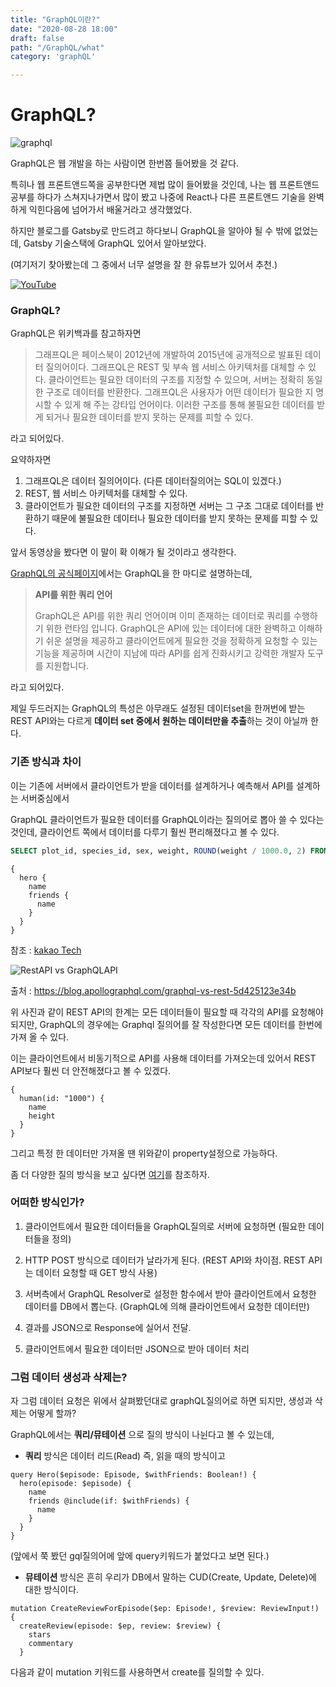 ```yaml
---
title: "GraphQL이란?"
date: "2020-08-28 18:00"
draft: false
path: "/GraphQL/what"
category: 'graphQL'

---
```


# GraphQL?

![graphql](https://graphql-kr.github.io/img/logo.svg)

GraphQL은 웹 개발을 하는 사람이면 한번쯤 들어봤을 것 같다.

특히나 웹 프론트앤드쪽을 공부한다면 제법 많이 들어봤을 것인데,
나는 웹 프론트앤드 공부를 하다가 스쳐지나가면서 많이 봤고 나중에 React나 다른 프론트앤드
기술을 완벽하게 익힌다음에 넘어가서 배울거라고 생각했었다.

하지만 블로그를 Gatsby로 만드려고 하다보니 GraphQL을 알아야 될 수 밖에 없었는데,
Gatsby 기술스택에 GraphQL 있어서 알아보았다.

(여기저기 찾아봤는데 그 중에서 너무 설명을 잘 한 유튜브가 있어서 추천.)

[![YouTube](http://img.youtube.com/vi/EkWI6Ru8lFQ/0.jpg)](https://www.youtube.com/watch?v=EkWI6Ru8lFQ)



### GraphQL?

GraphQL은 위키백과를 참고하자면

> 그래프QL은 페이스북이 2012년에 개발하여 2015년에 공개적으로 발표된 데이터 질의어이다. 그래프QL은 REST 및 부속 웹 서비스 아키텍처를 대체할 수 있다. 클라이언트는 필요한 데이터의 구조를 지정할 수 있으며, 서버는 정확히 동일한 구조로 데이터를 반환한다. 그래프QL은 사용자가 어떤 데이터가 필요한 지 명시할 수 있게 해 주는 강타입 언어이다. 이러한 구조를 통해 불필요한 데이터를 받게 되거나 필요한 데이터를 받지 못하는 문제를 피할 수 있다.

라고 되어있다.

요약하자면

1. 그래프QL은 데이터 질의어이다. (다른 데이터질의어는 SQL이 있겠다.)
2. REST, 웹 서비스 아키텍처를 대체할 수 있다.
3. 클라이언트가 필요한 데이터의 구조를 지정하면 서버는 그 구조 그대로 데이터를 반환하기 때문에
   불필요한 데이터나 필요한 데이터를 받지 못하는 문제를 피할 수 있다.

앞서 동영상을 봤다면 이 말이 확 이해가 될 것이라고 생각한다.

[GraphQL의 공식페이지]("https://graphql.org")에서는 GraphQL을 한 마디로 설명하는데,

> **API를 위한 쿼리 언어**
>
> GraphQL은 API를 위한 쿼리 언어이며 이미 존재하는 데이터로 쿼리를 수행하기 위한 런타임 입니다. GraphQL은 API에 있는 데이터에 대한 완벽하고 이해하기 쉬운 설명을 제공하고 클라이언트에게 필요한 것을 정확하게 요청할 수 있는 기능을 제공하며 시간이 지남에 따라 API를 쉽게 진화시키고 강력한 개발자 도구를 지원합니다.

라고 되어있다.

제일 두드러지는 GraphQL의 특성은 아무래도 설정된 데이터set을 한꺼번에 받는 REST API와는 다르게 **데이터 set 중에서 원하는 데이터만을 추출**하는 것이 아닐까 한다.



### 기존 방식과 차이

이는 기존에 서버에서 클라이언트가 받을 데이터를 설계하거나 예측해서 API를 설계하는 서버중심에서 

GraphQL 클라이언트가 필요한 데이터를 GraphQL이라는 질의어로 뽑아 쓸 수 있다는 것인데, 클라이언트 쪽에서 데이터를 다루기 훨씬 편리해졌다고 볼 수 있다.

```sql
SELECT plot_id, species_id, sex, weight, ROUND(weight / 1000.0, 2) FROM surveys;
```

```gql
{
  hero {
    name
    friends {
      name
    }
  }
}
```

참조 : [kakao Tech](https://tech.kakao.com/2019/08/01/graphql-basic/)



![RestAPI vs GraphQLAPI](http://tech.kakao.com/files/graphql-mobile-api.png)

출처 : https://blog.apollographql.com/graphql-vs-rest-5d425123e34b

위 사진과 같이 REST API의 한계는 모든 데이터들이 필요할 때 각각의 API를 요청해야 되지만, GraphQL의 경우에는 Graphql 질의어를 잘 작성한다면 모든 데이터를 한번에 가져 올 수 있다.

이는 클라이언트에서 비동기적으로 API를 사용해 데이터를 가져오는데 있어서 REST API보다 훨씬 더 안전해졌다고 볼 수 있겠다.

```gpl
{
  human(id: "1000") {
    name
    height
  }
}

```

그리고 특정 한 데이터만 가져올 땐 위와같이 property설정으로 가능하다.

좀 더 다양한 질의 방식을 보고 싶다면
[여기](https://bricoler.tistory.com/2)를 참조하자.

### 어떠한 방식인가?

1. 클라이언트에서 필요한 데이터들을 GraphQL질의로 서버에 요청하면
   (필요한 데이터들을 정의)

2. HTTP POST 방식으로 데이터가 날라가게 된다.
   (REST API와 차이점. REST API는 데이터 요청할 때 GET 방식 사용)
3. 서버측에서 GraphQL Resolver로 설정한 함수에서 받아 클라이언트에서 요청한 데이터를 DB에서 뽑는다.
   (GraphQL에 의해 클라이언트에서 요청한 데이터만)

4. 결과를 JSON으로 Response에 실어서 전달.

5. 클라이언트에서 필요한 데이터만 JSON으로 받아 데이터 처리



### 그럼 데이터 생성과 삭제는?

자 그럼 데이터 요청은 위에서 살펴봤던대로 graphQL질의어로 하면 되지만, 생성과 삭제는 어떻게 할까?

GraphQL에서는 **쿼리/뮤테이션** 으로 질의 방식이 나뉜다고 볼 수 있는데,

- **쿼리** 방식은 데이터 리드(Read) 즉, 읽을 때의 방식이고

```gql
query Hero($episode: Episode, $withFriends: Boolean!) {
  hero(episode: $episode) {
    name
    friends @include(if: $withFriends) {
      name
    }
  }
}
```

(앞에서 쭉 봤던 gql질의어에 앞에 query키워드가 붙었다고 보면 된다.)

- **뮤테이션** 방식은 흔히 우리가 DB에서 말하는 CUD(Create, Update, Delete)에 대한 방식이다.

```gql
mutation CreateReviewForEpisode($ep: Episode!, $review: ReviewInput!) {
  createReview(episode: $ep, review: $review) {
    stars
    commentary
  }
```

다음과 같이 mutation 키워드를 사용하면서 create를 질의할 수 있다.

